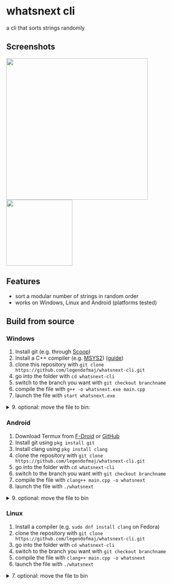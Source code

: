 # whatsnext cli

a cli that sorts strings randomly

## Screenshots

<img src="https://github.com/user-attachments/assets/3c9d27b4-ecf8-46ba-b960-253e33aec089" height = 375 />
<img src="https://github.com/user-attachments/assets/05b23072-2a0e-46e8-9d05-916e22b36263" width = 175 />

## Features
- sort a modular number of strings in random order
- works on Windows, Linux and Android (platforms tested)

## Build from source

### Windows
1. Install git (e.g. through [Scoop](https://scoop.sh/))
2. Install a C++ compiler (e.g. [MSYS2](https://www.msys2.org/)) ([guide](https://code.visualstudio.com/docs/cpp/config-mingw))
4. clone this repository with `git clone https://github.com/legendofmaj/whatsnext-cli.git`
5. go into the folder with `cd whatsnext-cli`
6. switch to the branch you want with `git checkout branchname`
7. compile the file with `g++ -o whatsnext.exe main.cpp`
8. launch the file with `start whatsnext.exe`
<details>
<summary>9. optional: move the file to bin:</summary>
•  make sure a bin directory is present e.g.: C:\Users\YourUsername\bin <br>
•  move whatsnext.exe to the directory <br>
• add bin directory to your PATH: <br>
    - open settings <br>
    - search for path and choose "edit the system environment variables" <br>
    - click on environment variables <br>
    - choose path and click edit <br>
    - choose new and add the path to your bin directory <br>
    - click ok to all the close dialogues <br>
• launch the app with `whatsnext` in any terminal
</details>

### Android
1. Download Termux from [F-Droid](https://f-droid.org/en/packages/com.termux/) or [GitHub](https://github.com/termux/termux-app)
2. Install git using `pkg install git`
3. Install clang using `pkg install clang`
4. clone the repository with `git clone https://github.com/legendofmaj/whatsnext-cli.git`
5. go into the folder with `cd whatsnext-cli`
6. switch to the branch you want with `git checkout branchname`
7. compile the file with `clang++ main.cpp -o whatsnext`
8. launch the file with `./whatsnext`
<details>
<summary>9. optional: move the file to bin </summary>
<br>
• move the file with `mv whatsnext /data/data/com.termux/files/usr/bin` <br>
• launch the app with `whatsnext`
</details>

### Linux
1. Install a compiler (e.g. `sudo dnf install clang` on Fedora)
2. clone the repository with `git clone https://github.com/legendofmaj/whatsnext-cli.git`
3. go into the folder with `cd whatsnext-cli`
4. switch to the branch you want with `git checkout branchname`
5. compile the file with `clang++ main.cpp -o whatsnext`
6. launch the file with `./whatsnext`
<details>
<summary>7. optional: move the file to bin </summary>
<br>
• move the file with `sudo mv whatsnext /usr/bin` <br>
• launch the app with `whatsnext`
</details>
